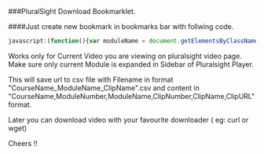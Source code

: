 ###PluralSight Download Bookmarklet.

####Just create new bookmark in bookmarks bar with follwing code.

```javascript
javascript:(function(){var moduleName = document.getElementsByClassName("selected watched")[0].parentElement.parentElement.getElementsByTagName("h2")[0].innerText;var clipName = document.getElementsByClassName("selected watched")[0].getElementsByTagName("h3")[0].innerText;var link = document.createElement('a');link.download = document.title + "_" + moduleName + "_" + clipName;fileContents = document.getElementsByTagName('video')[0].src;link.href = 'data:,' + fileContents;link.click();})();
```
Works only for Current Video you are viewing on pluralsight video page. Make sure only current Module is expanded in Sidebar of Pluralsight Player.

This will save url to csv file with Filename in format "CourseName_ModuleName_ClipName".csv and content in 
"CourseName,ModuleNumber,ModuleName,ClipNumber,ClipName,ClipURL" format.

Later you can download video with your favourite downloader ( eg: curl or wget)

Cheers !!

